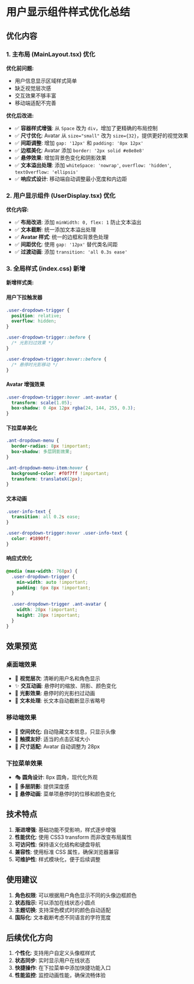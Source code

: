 # 用户显示组件样式优化总结

## 优化内容

### 1. 主布局 (MainLayout.tsx) 优化

**优化前问题:**
- 用户信息显示区域样式简单
- 缺乏视觉层次感
- 交互效果不够丰富
- 移动端适配不完善

**优化后改进:**
- ✅ **容器样式增强**: 从 `Space` 改为 `div`，增加了更精确的布局控制
- ✅ **尺寸优化**: Avatar 从 `size="small"` 改为 `size={32}`，提供更好的视觉效果
- ✅ **间距调整**: 增加 `gap: '12px'` 和 `padding: '8px 12px'`
- ✅ **边框美化**: Avatar 添加 `border: '2px solid #e8e8e8'`
- ✅ **悬停效果**: 增加背景色变化和阴影效果
- ✅ **文本溢出处理**: 添加 `whiteSpace: 'nowrap'`, `overflow: 'hidden'`, `textOverflow: 'ellipsis'`
- ✅ **响应式设计**: 移动端自动调整最小宽度和内边距

### 2. 用户显示组件 (UserDisplay.tsx) 优化

**优化内容:**
- ✅ **布局改进**: 添加 `minWidth: 0, flex: 1` 防止文本溢出
- ✅ **文本截断**: 统一添加文本溢出处理
- ✅ **Avatar 样式**: 统一的边框和背景色处理
- ✅ **间距优化**: 使用 `gap: '12px'` 替代类名间距
- ✅ **过渡动画**: 添加 `transition: 'all 0.3s ease'`

### 3. 全局样式 (index.css) 新增

**新增样式类:**

#### 用户下拉触发器
```css
.user-dropdown-trigger {
  position: relative;
  overflow: hidden;
}

.user-dropdown-trigger::before {
  /* 光影扫过效果 */
}

.user-dropdown-trigger:hover::before {
  /* 悬停时光影移动 */
}
```

#### Avatar 增强效果
```css
.user-dropdown-trigger:hover .ant-avatar {
  transform: scale(1.05);
  box-shadow: 0 4px 12px rgba(24, 144, 255, 0.3);
}
```

#### 下拉菜单美化
```css
.ant-dropdown-menu {
  border-radius: 8px !important;
  box-shadow: 多层阴影效果;
}

.ant-dropdown-menu-item:hover {
  background-color: #f0f7ff !important;
  transform: translateX(2px);
}
```

#### 文本动画
```css
.user-info-text {
  transition: all 0.2s ease;
}

.user-dropdown-trigger:hover .user-info-text {
  color: #1890ff;
}
```

#### 响应式优化
```css
@media (max-width: 768px) {
  .user-dropdown-trigger {
    min-width: auto !important;
    padding: 6px 8px !important;
  }
  
  .user-dropdown-trigger .ant-avatar {
    width: 28px !important;
    height: 28px !important;
  }
}
```

## 效果预览

### 桌面端效果
- 🎨 **视觉层次**: 清晰的用户名和角色显示
- ✨ **交互动画**: 悬停时的缩放、阴影、颜色变化
- 🌊 **光影效果**: 悬停时的光影扫过动画
- 📐 **文本处理**: 长文本自动截断显示省略号

### 移动端效果
- 📱 **空间优化**: 自动隐藏文本信息，只显示头像
- 🎯 **触摸友好**: 适当的点击区域大小
- 📏 **尺寸适配**: Avatar 自动调整为 28px

### 下拉菜单效果
- 🎭 **圆角设计**: 8px 圆角，现代化外观
- 🌈 **多层阴影**: 提供深度感
- 🎪 **悬停动画**: 菜单项悬停时的位移和颜色变化

## 技术特点

1. **渐进增强**: 基础功能不受影响，样式逐步增强
2. **性能优化**: 使用 CSS3 transform 而非改变布局属性
3. **可访问性**: 保持语义化结构和键盘导航
4. **兼容性**: 使用标准 CSS 属性，确保浏览器兼容
5. **可维护性**: 样式模块化，便于后续调整

## 使用建议

1. **角色权限**: 可以根据用户角色显示不同的头像边框颜色
2. **状态指示**: 可以添加在线状态小圆点
3. **主题切换**: 支持深色模式时的颜色自动适配
4. **国际化**: 文本截断考虑不同语言的字符宽度

## 后续优化方向

1. **个性化**: 支持用户自定义头像框样式
2. **状态同步**: 实时显示用户在线状态
3. **快捷操作**: 在下拉菜单中添加快捷功能入口
4. **性能监控**: 监控动画性能，确保流畅体验
